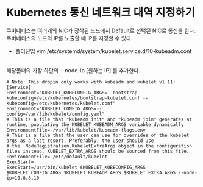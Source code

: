 # Kubernetes 통신 네트워크 대역 지정하기

쿠버네티스는 여러개의 NIC가 장착된 노드에서 Default로 선택된 NIC로 통신을 한다.
<br>
쿠버네티스의 노드의 IP를 노출할 때 IP를 지정할 수 있다.
<br>
* 폴더진입
   vim /etc/systemd/system/kubelet.service.d/10-kubeadm.conf
<br>
해당폴더의 가장 하단의 --node-ip [원하는 IP] 를 추가한다.

	# Note: This dropin only works with kubeadm and kubelet v1.11+
	[Service]
	Environment="KUBELET_KUBECONFIG_ARGS=--bootstrap-kubeconfig=/etc/kubernetes/bootstrap-kubelet.conf --kubeconfig=/etc/kubernetes/kubelet.conf"
	Environment="KUBELET_CONFIG_ARGS=--config=/var/lib/kubelet/config.yaml"
	# This is a file that "kubeadm init" and "kubeadm join" generates at runtime, populating the KUBELET_KUBEADM_ARGS variable dynamically
	EnvironmentFile=-/var/lib/kubelet/kubeadm-flags.env
	# This is a file that the user can use for overrides of the kubelet args as a last resort. Preferably, the user should use
	# the .NodeRegistration.KubeletExtraArgs object in the configuration files instead. KUBELET_EXTRA_ARGS should be sourced from this file.
	EnvironmentFile=-/etc/default/kubelet
	ExecStart=
	ExecStart=/usr/bin/kubelet $KUBELET_KUBECONFIG_ARGS $KUBELET_CONFIG_ARGS $KUBELET_KUBEADM_ARGS $KUBELET_EXTRA_ARGS --node-ip=10.8.8.10
